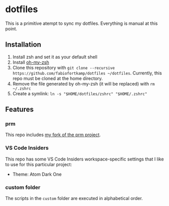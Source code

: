 # dotfiles

This is a primitive atempt to sync my dotfiles. Everything is manual
at this point.

## Installation

1. Install zsh and set it as your default shell
2. Install [oh-my-zsh](https://github.com/ohmyzsh/ohmyzsh)
4. Clone this repository with 
`git clone --recursive https://github.com/fabiofortkamp/dotfiles ~/dotfiles`. 
Currently, this repo must be cloned at the home directory.
5. Remove the file generated by oh-my-zsh (it will be replaced) with `rm ~/.zshrc`
6. Create a symlink: `ln -s "$HOME/dotfiles/zshrc" "$HOME/.zshrc"`

## Features

### prm

This repo includes 
[my fork of the prm project](https://github.com/fabiofortkamp/prm).

### VS Code Insiders

This repo has some VS Code Insiders workspace-specific settings that I like to use for
this particular project:

- Theme: Atom Dark One

### custom folder

The scripts in the `custom` folder are executed in alphabetical order.